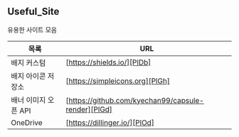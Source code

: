 ## Useful_Site

유용한 사이트 모음

| 목록 | URL |
| ------ | ------ |
| 배지 커스텀 | [https://shields.io/][PlDb] |
| 배지 아이콘 저장소 | [https://simpleicons.org][PlGh] |
| 배너 이미지 오픈 API | [https://github.com/kyechan99/capsule-render][PlGd] |
| OneDrive | [https://dillinger.io/][PlOd] |
